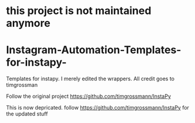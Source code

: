 # this project is not maintained anymore

# Instagram-Automation-Templates-for-instapy-
Templates for instapy. I merely edited the wrappers. All credit goes to timgrossman

Follow the original project
https://github.com/timgrossmann/InstaPy


This is now depricated. follow https://github.com/timgrossmann/InstaPy for the updated stuff
